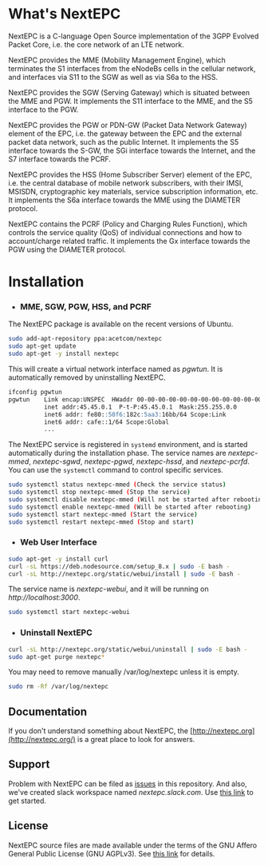 What's NextEPC
================

NextEPC is a C-language Open Source implementation of the 3GPP Evolved Packet Core, i.e. the core network of an LTE network.

NextEPC provides the MME (Mobility Management Engine), which terminates the S1 interfaces from the eNodeBs cells in the cellular network, and interfaces via S11 to the SGW as well as via S6a to the HSS.

NextEPC provides the SGW (Serving Gateway) which is situated between the MME and PGW.  It implements the S11 interface to the MME, and the S5 interface to the PGW.

NextEPC provides the PGW or PDN-GW (Packet Data Network Gateway) element of the EPC, i.e. the gateway between the EPC and the external packet data network, such as the public Internet.  It implements the S5 interface towards the S-GW, the SGi interface towards the Internet, and the S7 interface towards the PCRF.

NextEPC provides the HSS (Home Subscriber Server) element of the EPC, i.e. the central database of mobile network subscribers, with their IMSI, MSISDN, cryptographic key materials, service subscription information, etc.  It implements the S6a interface towards the MME using the DIAMETER protocol.

NextEPC contains the PCRF (Policy and Charging Rules Function), which controls the service quality (QoS) of individual connections and how to account/charge related traffic.  It implements the Gx interface towards the PGW using the DIAMETER protocol.

Installation 
============

* ### MME, SGW, PGW, HSS, and PCRF

The NextEPC package is available on the recent versions of Ubuntu.

```bash
sudo add-apt-repository ppa:acetcom/nextepc
sudo apt-get update
sudo apt-get -y install nextepc
```
This will create a virtual network interface named as *pgwtun*. It is automatically removed by uninstalling NextEPC.

```markdown
ifconfig pgwtun
pgwtun    Link encap:UNSPEC  HWaddr 00-00-00-00-00-00-00-00-00-00-00-00-00-00-00-00  
          inet addr:45.45.0.1  P-t-P:45.45.0.1  Mask:255.255.0.0
          inet6 addr: fe80::50f6:182c:5aa3:16bb/64 Scope:Link
          inet6 addr: cafe::1/64 Scope:Global
          ...
```

The NextEPC service is registered in `systemd` environment, and is started automatically during the installation phase. The service names are *nextepc-mmed*, *nextepc-sgwd*, *nextepc-pgwd*, *nextepc-hssd*, and *nextepc-pcrfd*. You can use the `systemctl` command to control specific services.

```bash
sudo systemctl status nextepc-mmed (Check the service status)
sudo systemctl stop nextepc-mmed (Stop the service)
sudo systemctl disable nextepc-mmed (Will not be started after rebooting)
sudo systemctl enable nextepc-mmed (Will be started after rebooting)
sudo systemctl start nextepc-mmed (Start the service)
sudo systemctl restart nextepc-mmed (Stop and start)
```


* ### Web User Interface

```bash
sudo apt-get -y install curl
curl -sL https://deb.nodesource.com/setup_8.x | sudo -E bash -
curl -sL http://nextepc.org/static/webui/install | sudo -E bash -
```

The service name is *nextepc-webui*, and it will be running on _http://localhost:3000_.

```bash
sudo systemctl start nextepc-webui
```


* ### Uninstall NextEPC

```bash
curl -sL http://nextepc.org/static/webui/uninstall | sudo -E bash -
sudo apt-get purge nextepc*
```

You may need to remove manually /var/log/nextepc unless it is empty.
```bash
sudo rm -Rf /var/log/nextepc
```


## Documentation

If you don't understand something about NextEPC, the [http://nextepc.org](http://nextepc.org/) is a great place to look for answers.


## Support

Problem with NextEPC can be filed as [issues](https://github.com/acetcom/nextepc/issues) in this repository. And also, we've created slack workspace named _nextepc.slack.com_. Use [this link](https://join.slack.com/t/nextepc/shared_invite/enQtMzkxNTk5MjEzNDI5LWMxZTZiZDk5NzUyMDU0NGQzZTljNmE1ZjViMzg5ZDIzYmI1YjNlOTA2MWJjMmFmY2M0NDY1YmFmZDRhMDE0N2E) to get started.


## License

NextEPC source files are made available under the terms of the GNU Affero General Public License (GNU AGPLv3). See [this link](http://nextepc.org/docs/nextepc/4-license/) for details.

